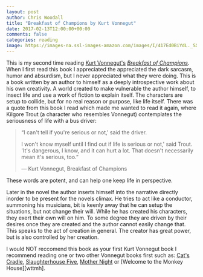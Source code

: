 ```yaml
---
layout: post
author: Chris Woodall
title: "Breakfast of Champions by Kurt Vonnegut"
date: 2017-02-13T12:00:00+00:00
comments: false
categories: reading
image: https://images-na.ssl-images-amazon.com/images/I/417Ed0BiYdL._SX326_BO1,204,203,200_.jpg
---
```


This is my second time reading [Kurt Vonnegut's][kurt-vonnegut]
[_Breakfast of Champions_][amazon]. When I first read this book I
appreciated the appreciated the dark sarcasm, humor and absurdism, but
I never appreciated what they were doing. This is a book written by
an author to himself as a deeply introspective work about his own
creativity. A world created to make vulnerable the author himself, to
insect life and use a work of fiction to explain itself. The characters
are setup to collide, but for no real reason or purpose, like life
itself. There was a quote from this book I read which made me wanted to
read it again, where Kilgore Trout (a character who resembles Vonnegut)
contemplates the seriousness of life with a bus driver:

>  “I can't tell if you're serious or not,' said the driver.
>
> I won't know myself until I find out if life is serious or not,' said Trout. 'It's dangerous, I know, and it can hurt a lot. That doesn't necessarily mean it's serious, too.”
>
> &mdash; Kurt Vonnegut, Breakfast of Champions

These words are potent, and can help one keep life in perspective.

Later in the novel the author inserts himself into the narrative
directly inorder to be present for the novels climax. He tries to act
like a conductor, summoning his musicians, bit is keenly away that he
can setup the situations, but not change their will. While he has
created his characters, they exert their own will on him. To some
degree they are driven by their desires once they are created and the
author cannot easily change that. This speaks to the act of creation in
general. The creator has great power, but is also controlled by her
creation.

I would NOT reccomend this book as your first
Kurt Vonnegut book I recommend reading one or two other Vonnegut books
first such as: [Cat's Cradle][cc], [Slaughterhouse Five][slf], [Mother Night][mn] or [Welcome to the Monkey House][wttmh].

[kurt-vonnegut]: https://www.vonnegut.com/
[amazon]: http://amzn.to/2lTZ4Os
[cc]: http://amzn.to/2lU8QQj
[slf]: http://amzn.to/2lmA5RC
[mn]: http://amzn.to/2lUjGps
[mttmh]: http://amzn.to/2lmsJOe
